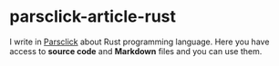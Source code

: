 # parsclick-article-rust
I write in <a href="https://parsclick.net/">Parsclick</a> about Rust programming language.
Here you have access to **source code** and **Markdown** files and you can use them.

